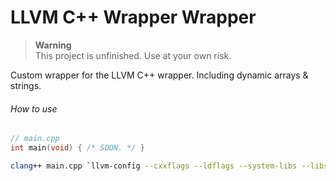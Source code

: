 # LLVM C++ Wrapper Wrapper

> __Warning__ \
> This project is unfinished. Use at your own risk.

Custom wrapper for the LLVM C++ wrapper. Including dynamic arrays & strings.

###### How to use

```cpp
// main.cpp
int main(void) { /* SOON. */ }
```

```zsh
clang++ main.cpp `llvm-config --cxxflags --ldflags --system-libs --libs core` -std=c++20 -stdlib=libc++ 
```